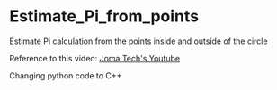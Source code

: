 # Estimate_Pi_from_points
Estimate Pi calculation from the points inside and outside of the circle

Reference to this video: [Joma Tech's Youtube](https://youtu.be/pvimAM_SLic)

Changing python code to C++
